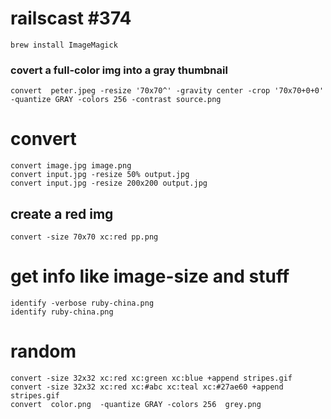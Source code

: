 # railscast #374


```
brew install ImageMagick
```

### covert a full-color img into a gray thumbnail

    convert  peter.jpeg -resize '70x70^' -gravity center -crop '70x70+0+0' -quantize GRAY -colors 256 -contrast source.png

# convert

    convert image.jpg image.png
    convert input.jpg -resize 50% output.jpg
    convert input.jpg -resize 200x200 output.jpg

## create a red img

    convert -size 70x70 xc:red pp.png


# get info like image-size and stuff

    identify -verbose ruby-china.png
    identify ruby-china.png


# random

    convert -size 32x32 xc:red xc:green xc:blue +append stripes.gif
    convert -size 32x32 xc:red xc:#abc xc:teal xc:#27ae60 +append stripes.gif
    convert  color.png  -quantize GRAY -colors 256  grey.png
